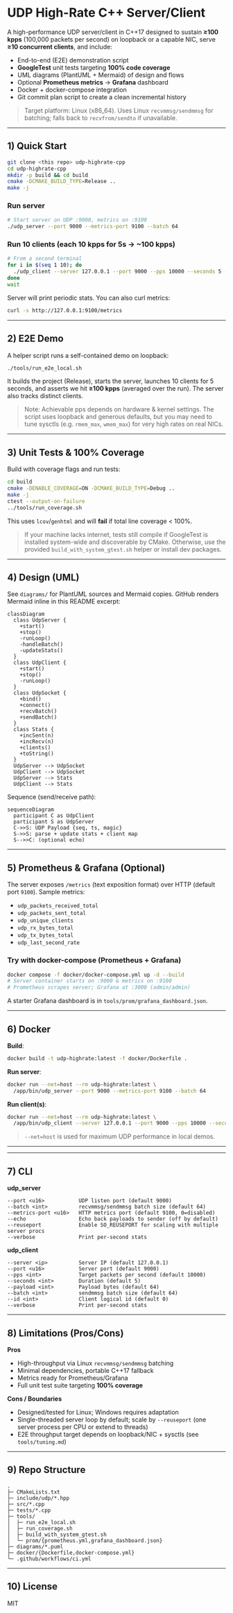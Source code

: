  
# UDP High-Rate C++ Server/Client
 
A high-performance UDP server/client in C++17 designed to sustain **≥100 kpps** (100,000 packets per second) on loopback or a capable NIC, serve **≥10 concurrent clients**, and include:
- End-to-end (E2E) demonstration script
- **GoogleTest** unit tests targeting **100% code coverage**
- UML diagrams (PlantUML + Mermaid) of design and flows
- Optional **Prometheus metrics** → **Grafana** dashboard
- Docker + docker-compose integration
- Git commit plan script to create a clean incremental history
 
> Target platform: Linux (x86_64). Uses Linux `recvmmsg/sendmmsg` for batching; falls back to `recvfrom/sendto` if unavailable.
 
---
 
## 1) Quick Start
 
```bash
git clone <this repo> udp-highrate-cpp
cd udp-highrate-cpp
mkdir -p build && cd build
cmake -DCMAKE_BUILD_TYPE=Release ..
make -j
```
 
### Run server
```bash
# Start server on UDP :9000, metrics on :9100
./udp_server --port 9000 --metrics-port 9100 --batch 64
```
 
### Run 10 clients (each 10 kpps for 5s → ~100 kpps)
```bash
# From a second terminal
for i in $(seq 1 10); do
  ./udp_client --server 127.0.0.1 --port 9000 --pps 10000 --seconds 5 --payload 64 &
done
wait
```
 
Server will print periodic stats. You can also curl metrics:
```bash
curl -s http://127.0.0.1:9100/metrics
```
 
---
 
## 2) E2E Demo
 
A helper script runs a self-contained demo on loopback:
 
```bash
./tools/run_e2e_local.sh
```
 
It builds the project (Release), starts the server, launches 10 clients for 5 seconds, and asserts we hit **≥100 kpps** (averaged over the run). The server also tracks distinct clients.
 
> Note: Achievable pps depends on hardware & kernel settings. The script uses loopback and generous defaults, but you may need to tune sysctls (e.g. `rmem_max`, `wmem_max`) for very high rates on real NICs.
 
---
 
## 3) Unit Tests & 100% Coverage
 
Build with coverage flags and run tests:
```bash
cd build
cmake -DENABLE_COVERAGE=ON -DCMAKE_BUILD_TYPE=Debug ..
make -j
ctest --output-on-failure
../tools/run_coverage.sh
```
 
This uses `lcov`/`genhtml` and will **fail** if total line coverage < 100%.
 
> If your machine lacks internet, tests still compile if GoogleTest is installed system-wide and discoverable by CMake. Otherwise, use the provided `build_with_system_gtest.sh` helper or install dev packages.
 
---
 
## 4) Design (UML)
 
See `diagrams/` for PlantUML sources and Mermaid copies. GitHub renders Mermaid inline in this README excerpt:
 
```mermaid
classDiagram
  class UdpServer {
    +start()
    +stop()
    -runLoop()
    -handleBatch()
    -updateStats()
  }
  class UdpClient {
    +start()
    +stop()
    -runLoop()
  }
  class UdpSocket {
    +bind()
    +connect()
    +recvBatch()
    +sendBatch()
  }
  class Stats {
    +incSent(n)
    +incRecv(n)
    +clients()
    +toString()
  }
  UdpServer --> UdpSocket
  UdpClient --> UdpSocket
  UdpServer --> Stats
  UdpClient --> Stats
```
 
Sequence (send/receive path):
 
```mermaid
sequenceDiagram
  participant C as UdpClient
  participant S as UdpServer
  C->>S: UDP Payload {seq, ts, magic}
  S->>S: parse + update stats + client map
  S-->>C: (optional echo)
```
 
---
 
## 5) Prometheus & Grafana (Optional)
 
The server exposes `/metrics` (text exposition format) over HTTP (default port `9100`). Sample metrics:
- `udp_packets_received_total`
- `udp_packets_sent_total`
- `udp_unique_clients`
- `udp_rx_bytes_total`
- `udp_tx_bytes_total`
- `udp_last_second_rate`
 
### Try with docker-compose (Prometheus + Grafana)
```bash
docker compose -f docker/docker-compose.yml up -d --build
# Server container starts on :9000 & metrics on :9100
# Prometheus scrapes server; Grafana at :3000 (admin/admin)
```
 
A starter Grafana dashboard is in `tools/prom/grafana_dashboard.json`.
 
---
 
## 6) Docker
 
**Build**:
```bash
docker build -t udp-highrate:latest -f docker/Dockerfile .
```
 
**Run server**:
```bash
docker run --net=host --rm udp-highrate:latest \
  /app/bin/udp_server --port 9000 --metrics-port 9100 --batch 64
```
**Run client(s)**:
```bash
docker run --net=host --rm udp-highrate:latest \
  /app/bin/udp_client --server 127.0.0.1 --port 9000 --pps 10000 --seconds 5 --payload 64
```
 
> `--net=host` is used for maximum UDP performance in local demos.
 
---
 
---
 
## 7) CLI
 
**udp_server**
```
--port <u16>           UDP listen port (default 9000)
--batch <int>          recvmmsg/sendmmsg batch size (default 64)
--metrics-port <u16>   HTTP metrics port (default 9100, 0=disabled)
--echo                 Echo back payloads to sender (off by default)
--reuseport            Enable SO_REUSEPORT for scaling with multiple server procs
--verbose              Print per-second stats
```
 
**udp_client**
```
--server <ip>          Server IP (default 127.0.0.1)
--port <u16>           Server port (default 9000)
--pps <int>            Target packets per second (default 10000)
--seconds <int>        Duration (default 5)
--payload <int>        Payload bytes (default 64)
--batch <int>          sendmmsg batch size (default 64)
--id <int>             Client logical id (default 0)
--verbose              Print per-second stats
```
 
---
 
## 8) Limitations (Pros/Cons)
 
**Pros**
- High-throughput via Linux `recvmmsg/sendmmsg` batching
- Minimal dependencies, portable C++17 fallback
- Metrics ready for Prometheus/Grafana
- Full unit test suite targeting **100% coverage**
 
**Cons / Boundaries**
- Designed/tested for Linux; Windows requires adaptation
- Single-threaded server loop by default; scale by `--reuseport` (one server process per CPU or extend to threads)
- E2E throughput target depends on loopback/NIC + sysctls (see `tools/tuning.md`)
 
---
 
## 9) Repo Structure
 
```
.
├─ CMakeLists.txt
├─ include/udp/*.hpp
├─ src/*.cpp
├─ tests/*.cpp
├─ tools/
│  ├─ run_e2e_local.sh
│  ├─ run_coverage.sh
│  ├─ build_with_system_gtest.sh
│  └─ prom/{prometheus.yml,grafana_dashboard.json}
├─ diagrams/*.puml
├─ docker/{Dockerfile,docker-compose.yml}
└─ .github/workflows/ci.yml
```
 
---
 
## 10) License
 
MIT
 
 